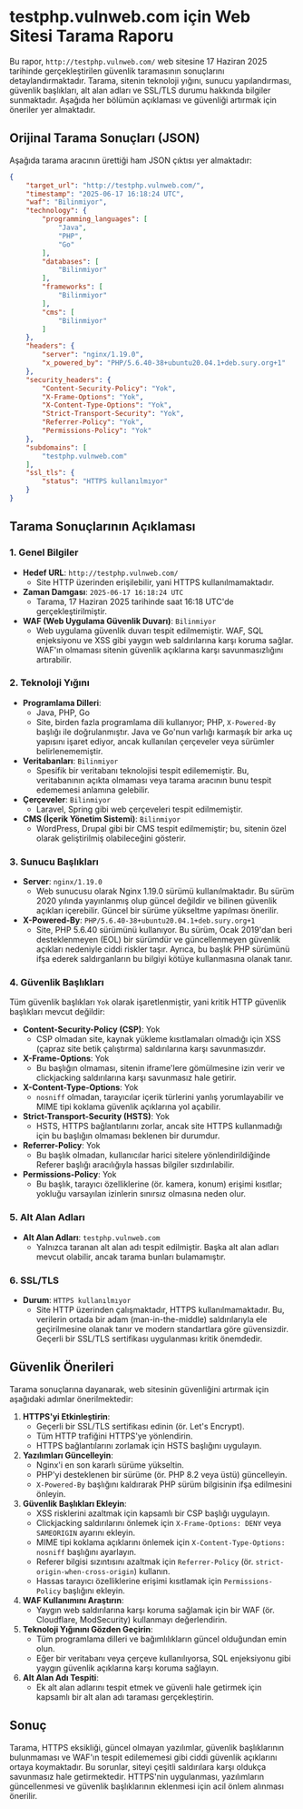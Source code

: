 # testphp.vulnweb.com için Web Sitesi Tarama Raporu

Bu rapor, `http://testphp.vulnweb.com/` web sitesine 17 Haziran 2025 tarihinde gerçekleştirilen güvenlik taramasının sonuçlarını detaylandırmaktadır. Tarama, sitenin teknoloji yığını, sunucu yapılandırması, güvenlik başlıkları, alt alan adları ve SSL/TLS durumu hakkında bilgiler sunmaktadır. Aşağıda her bölümün açıklaması ve güvenliği artırmak için öneriler yer almaktadır.

## Orijinal Tarama Sonuçları (JSON)

Aşağıda tarama aracının ürettiği ham JSON çıktısı yer almaktadır:

```json
{
    "target_url": "http://testphp.vulnweb.com/",
    "timestamp": "2025-06-17 16:18:24 UTC",
    "waf": "Bilinmiyor",
    "technology": {
        "programming_languages": [
            "Java",
            "PHP",
            "Go"
        ],
        "databases": [
            "Bilinmiyor"
        ],
        "frameworks": [
            "Bilinmiyor"
        ],
        "cms": [
            "Bilinmiyor"
        ]
    },
    "headers": {
        "server": "nginx/1.19.0",
        "x_powered_by": "PHP/5.6.40-38+ubuntu20.04.1+deb.sury.org+1"
    },
    "security_headers": {
        "Content-Security-Policy": "Yok",
        "X-Frame-Options": "Yok",
        "X-Content-Type-Options": "Yok",
        "Strict-Transport-Security": "Yok",
        "Referrer-Policy": "Yok",
        "Permissions-Policy": "Yok"
    },
    "subdomains": [
        "testphp.vulnweb.com"
    ],
    "ssl_tls": {
        "status": "HTTPS kullanılmıyor"
    }
}
```

## Tarama Sonuçlarının Açıklaması

### 1. Genel Bilgiler
- **Hedef URL**: `http://testphp.vulnweb.com/`
  - Site HTTP üzerinden erişilebilir, yani HTTPS kullanılmamaktadır.
- **Zaman Damgası**: `2025-06-17 16:18:24 UTC`
  - Tarama, 17 Haziran 2025 tarihinde saat 16:18 UTC'de gerçekleştirilmiştir.
- **WAF (Web Uygulama Güvenlik Duvarı)**: `Bilinmiyor`
  - Web uygulama güvenlik duvarı tespit edilmemiştir. WAF, SQL enjeksiyonu ve XSS gibi yaygın web saldırılarına karşı koruma sağlar. WAF'ın olmaması sitenin güvenlik açıklarına karşı savunmasızlığını artırabilir.

### 2. Teknoloji Yığını
- **Programlama Dilleri**:
  - Java, PHP, Go
  - Site, birden fazla programlama dili kullanıyor; PHP, `X-Powered-By` başlığı ile doğrulanmıştır. Java ve Go'nun varlığı karmaşık bir arka uç yapısını işaret ediyor, ancak kullanılan çerçeveler veya sürümler belirlenememiştir.
- **Veritabanları**: `Bilinmiyor`
  - Spesifik bir veritabanı teknolojisi tespit edilememiştir. Bu, veritabanının açıkta olmaması veya tarama aracının bunu tespit edememesi anlamına gelebilir.
- **Çerçeveler**: `Bilinmiyor`
  - Laravel, Spring gibi web çerçeveleri tespit edilmemiştir.
- **CMS (İçerik Yönetim Sistemi)**: `Bilinmiyor`
  - WordPress, Drupal gibi bir CMS tespit edilmemiştir; bu, sitenin özel olarak geliştirilmiş olabileceğini gösterir.

### 3. Sunucu Başlıkları
- **Server**: `nginx/1.19.0`
  - Web sunucusu olarak Nginx 1.19.0 sürümü kullanılmaktadır. Bu sürüm 2020 yılında yayınlanmış olup güncel değildir ve bilinen güvenlik açıkları içerebilir. Güncel bir sürüme yükseltme yapılması önerilir.
- **X-Powered-By**: `PHP/5.6.40-38+ubuntu20.04.1+deb.sury.org+1`
  - Site, PHP 5.6.40 sürümünü kullanıyor. Bu sürüm, Ocak 2019'dan beri desteklenmeyen (EOL) bir sürümdür ve güncellenmeyen güvenlik açıkları nedeniyle ciddi riskler taşır. Ayrıca, bu başlık PHP sürümünü ifşa ederek saldırganların bu bilgiyi kötüye kullanmasına olanak tanır.

### 4. Güvenlik Başlıkları
Tüm güvenlik başlıkları `Yok` olarak işaretlenmiştir, yani kritik HTTP güvenlik başlıkları mevcut değildir:
- **Content-Security-Policy (CSP)**: Yok
  - CSP olmadan site, kaynak yükleme kısıtlamaları olmadığı için XSS (çapraz site betik çalıştırma) saldırılarına karşı savunmasızdır.
- **X-Frame-Options**: Yok
  - Bu başlığın olmaması, sitenin iframe'lere gömülmesine izin verir ve clickjacking saldırılarına karşı savunmasız hale getirir.
- **X-Content-Type-Options**: Yok
  - `nosniff` olmadan, tarayıcılar içerik türlerini yanlış yorumlayabilir ve MIME tipi koklama güvenlik açıklarına yol açabilir.
- **Strict-Transport-Security (HSTS)**: Yok
  - HSTS, HTTPS bağlantılarını zorlar, ancak site HTTPS kullanmadığı için bu başlığın olmaması beklenen bir durumdur.
- **Referrer-Policy**: Yok
  - Bu başlık olmadan, kullanıcılar harici sitelere yönlendirildiğinde Referer başlığı aracılığıyla hassas bilgiler sızdırılabilir.
- **Permissions-Policy**: Yok
  - Bu başlık, tarayıcı özelliklerine (ör. kamera, konum) erişimi kısıtlar; yokluğu varsayılan izinlerin sınırsız olmasına neden olur.

### 5. Alt Alan Adları
- **Alt Alan Adları**: `testphp.vulnweb.com`
  - Yalnızca taranan alt alan adı tespit edilmiştir. Başka alt alan adları mevcut olabilir, ancak tarama bunları bulamamıştır.

### 6. SSL/TLS
- **Durum**: `HTTPS kullanılmıyor`
  - Site HTTP üzerinden çalışmaktadır, HTTPS kullanılmamaktadır. Bu, verilerin ortada bir adam (man-in-the-middle) saldırılarıyla ele geçirilmesine olanak tanır ve modern standartlara göre güvensizdir. Geçerli bir SSL/TLS sertifikası uygulanması kritik önemdedir.

## Güvenlik Önerileri
Tarama sonuçlarına dayanarak, web sitesinin güvenliğini artırmak için aşağıdaki adımlar önerilmektedir:
1. **HTTPS'yi Etkinleştirin**:
   - Geçerli bir SSL/TLS sertifikası edinin (ör. Let's Encrypt).
   - Tüm HTTP trafiğini HTTPS'ye yönlendirin.
   - HTTPS bağlantılarını zorlamak için HSTS başlığını uygulayın.
2. **Yazılımları Güncelleyin**:
   - Nginx'i en son kararlı sürüme yükseltin.
   - PHP'yi desteklenen bir sürüme (ör. PHP 8.2 veya üstü) güncelleyin.
   - `X-Powered-By` başlığını kaldırarak PHP sürüm bilgisinin ifşa edilmesini önleyin.
3. **Güvenlik Başlıkları Ekleyin**:
   - XSS risklerini azaltmak için kapsamlı bir CSP başlığı uygulayın.
   - Clickjacking saldırılarını önlemek için `X-Frame-Options: DENY` veya `SAMEORIGIN` ayarını ekleyin.
   - MIME tipi koklama açıklarını önlemek için `X-Content-Type-Options: nosniff` başlığını ayarlayın.
   - Referer bilgisi sızıntısını azaltmak için `Referrer-Policy` (ör. `strict-origin-when-cross-origin`) kullanın.
   - Hassas tarayıcı özelliklerine erişimi kısıtlamak için `Permissions-Policy` başlığını ekleyin.
4. **WAF Kullanımını Araştırın**:
   - Yaygın web saldırılarına karşı koruma sağlamak için bir WAF (ör. Cloudflare, ModSecurity) kullanmayı değerlendirin.
5. **Teknoloji Yığınını Gözden Geçirin**:
   - Tüm programlama dilleri ve bağımlılıkların güncel olduğundan emin olun.
   - Eğer bir veritabanı veya çerçeve kullanılıyorsa, SQL enjeksiyonu gibi yaygın güvenlik açıklarına karşı koruma sağlayın.
6. **Alt Alan Adı Tespiti**:
   - Ek alt alan adlarını tespit etmek ve güvenli hale getirmek için kapsamlı bir alt alan adı taraması gerçekleştirin.

## Sonuç
Tarama, HTTPS eksikliği, güncel olmayan yazılımlar, güvenlik başlıklarının bulunmaması ve WAF'ın tespit edilememesi gibi ciddi güvenlik açıklarını ortaya koymaktadır. Bu sorunlar, siteyi çeşitli saldırılara karşı oldukça savunmasız hale getirmektedir. HTTPS'nin uygulanması, yazılımların güncellenmesi ve güvenlik başlıklarının eklenmesi için acil önlem alınması önerilir.
